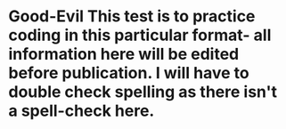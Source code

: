 # Good-Evil This test is to practice coding in this particular format- all information here will be edited before publication. I will have to double check spelling as there isn't a spell-check here.
